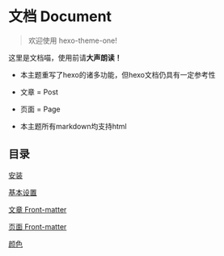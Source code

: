 # 文档 Document

> 欢迎使用 hexo-theme-one!

这里是文档喵，使用前请<b>大声朗读！</b>

* 本主题重写了hexo的诸多功能，但hexo文档仍具有一定参考性

* 文章 = Post

* 页面 = Page

* 本主题所有markdown均支持html

## 目录

[安装](./setup.md)

[基本设置](./setting.md)

[文章 Front-matter](./Post-Front-matter.md)

[页面 Front-matter](./Page-Front-matter.md)

[颜色](./color.md)
